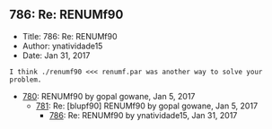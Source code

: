 ## 786: Re: RENUMf90

- Title: 786: Re: RENUMf90
- Author: ynatividade15
- Date: Jan 31, 2017

```
I think ./renumf90 <<< renumf.par was another way to solve your problem.
```

- [780](0780.md): RENUMf90 by gopal gowane, Jan 5, 2017
    - [781](0781.md): Re: [blupf90] RENUMf90 by gopal gowane, Jan 5, 2017
        - [786](0786.md): Re: RENUMf90 by ynatividade15, Jan 31, 2017
